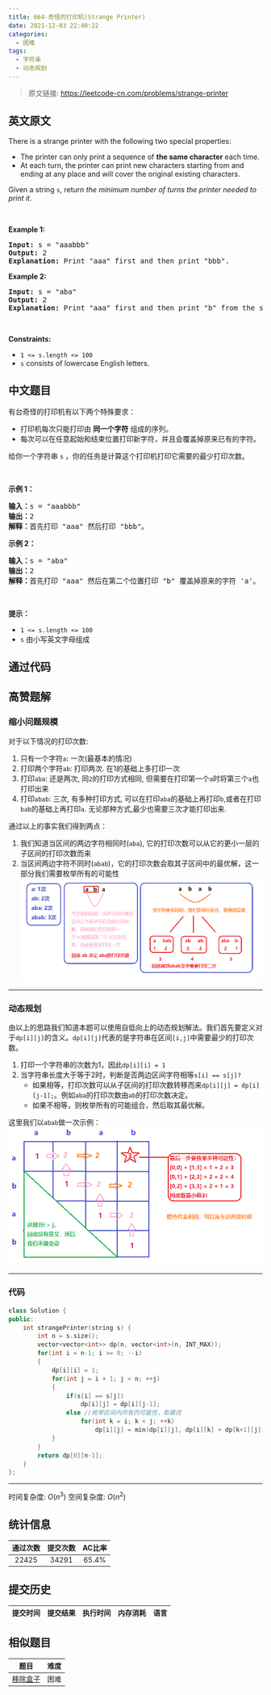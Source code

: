 ```yaml
---
title: 664-奇怪的打印机(Strange Printer)
date: 2021-12-03 22:40:22
categories:
  - 困难
tags:
  - 字符串
  - 动态规划
---
```


> 原文链接: https://leetcode-cn.com/problems/strange-printer


## 英文原文
<div><p>There is a strange printer with the following two special properties:</p>

<ul>
	<li>The printer can only print a sequence of <strong>the same character</strong> each time.</li>
	<li>At each turn, the printer can print new characters starting from and ending at any place and will cover the original existing characters.</li>
</ul>

<p>Given a string <code>s</code>, return <em>the minimum number of turns the printer needed to print it</em>.</p>

<p>&nbsp;</p>
<p><strong>Example 1:</strong></p>

<pre>
<strong>Input:</strong> s = &quot;aaabbb&quot;
<strong>Output:</strong> 2
<strong>Explanation:</strong> Print &quot;aaa&quot; first and then print &quot;bbb&quot;.
</pre>

<p><strong>Example 2:</strong></p>

<pre>
<strong>Input:</strong> s = &quot;aba&quot;
<strong>Output:</strong> 2
<strong>Explanation:</strong> Print &quot;aaa&quot; first and then print &quot;b&quot; from the second place of the string, which will cover the existing character &#39;a&#39;.
</pre>

<p>&nbsp;</p>
<p><strong>Constraints:</strong></p>

<ul>
	<li><code>1 &lt;= s.length &lt;= 100</code></li>
	<li><code>s</code> consists of lowercase English letters.</li>
</ul>
</div>

## 中文题目
<div><p>有台奇怪的打印机有以下两个特殊要求：</p>

<ul>
	<li>打印机每次只能打印由 <strong>同一个字符</strong> 组成的序列。</li>
	<li>每次可以在任意起始和结束位置打印新字符，并且会覆盖掉原来已有的字符。</li>
</ul>

<p>给你一个字符串 <code>s</code> ，你的任务是计算这个打印机打印它需要的最少打印次数。</p>
 

<p><strong>示例 1：</strong></p>

<pre>
<strong>输入：</strong>s = "aaabbb"
<strong>输出：</strong>2
<strong>解释：</strong>首先打印 "aaa" 然后打印 "bbb"。
</pre>

<p><strong>示例 2：</strong></p>

<pre>
<strong>输入：</strong>s = "aba"
<strong>输出：</strong>2
<strong>解释：</strong>首先打印 "aaa" 然后在第二个位置打印 "b" 覆盖掉原来的字符 'a'。
</pre>

<p> </p>

<p><strong>提示：</strong></p>

<ul>
	<li><code>1 <= s.length <= 100</code></li>
	<li><code>s</code> 由小写英文字母组成</li>
</ul>
</div>

## 通过代码
<RecoDemo>
</RecoDemo>


## 高赞题解
### 缩小问题规模
对于以下情况的打印次数:
1. 只有一个字符`a`: 一次(最基本的情况)
2. 打印两个字符`ab`: 打印两次. 在1的基础上多打印一次
3. 打印`aba`: 还是两次, 同`2`的打印方式相同, 但需要在打印第一个`a`时将第三个`a`也打印出来
4. 打印`abab`: 三次, 有多种打印方式, 可以在打印`aba`的基础上再打印`b`,或者在打印`bab`的基础上再打印`a`. 无论那种方式,最少也需要三次才能打印出来.

通过以上的事实我们得到两点：
1. 我们知道当区间的两边字符相同时(`aba`), 它的打印次数可以从它的更小一层的子区间的打印次数而来
2. 当区间两边字符不同时(`abab`)，它的打印次数会取其子区间中的最优解，这一部分我们需要枚举所有的可能性
![64c653ab21b85c1223b36ae0d415692.png](../images/strange-printer-0.png)
******************
### 动态规划
由以上的思路我们知道本题可以使用自低向上的动态规划解法。我们首先要定义对于`dp[i][j]`的含义。`dp[i][j]`代表的是字符串在区间`[i,j]`中需要最少的打印次数。
1. 打印一个字符串的次数为1，因此`dp[i][i] = 1`
2. 当字符串长度大于等于2时，判断是否两边区间字符相等`s[i] == s[j]?`
    - 如果相等，打印次数可以从子区间的打印次数转移而来`dp[i][j] = dp[i][j-1];`。例如`aba`的打印次数由`ab`的打印次数决定。
    - 如果不相等，则枚举所有的可能组合，然后取其最优解。

这里我们以`abab`做一次示例：
![6752922daf267d99e63531376f84a31.png](../images/strange-printer-1.png)
*******************
### 代码
```cpp
class Solution {
public:
    int strangePrinter(string s) {
        int n = s.size();
        vector<vector<int>> dp(n, vector<int>(n, INT_MAX));
        for(int i = n-1; i >= 0; --i)
        {
            dp[i][i] = 1;
            for(int j = i + 1; j < n; ++j)
            {
                if(s[i] == s[j])
                    dp[i][j] = dp[i][j-1];
                else //枚举区间内所有的可能性，取最优
                    for(int k = i; k < j; ++k)
                        dp[i][j] = min(dp[i][j], dp[i][k] + dp[k+1][j]);
            }
        }
        return dp[0][n-1];
    }
};
```
*****************
时间复杂度: $O(n^3)$
空间复杂度: $O(n^2)$

## 统计信息
| 通过次数 | 提交次数 | AC比率 |
| :------: | :------: | :------: |
|    22425    |    34291    |   65.4%   |

## 提交历史
| 提交时间 | 提交结果 | 执行时间 |  内存消耗  | 语言 |
| :------: | :------: | :------: | :--------: | :--------: |


## 相似题目
|                             题目                             | 难度 |
| :----------------------------------------------------------: | :---------: |
| [移除盒子](https://leetcode-cn.com/problems/remove-boxes/) | 困难|
